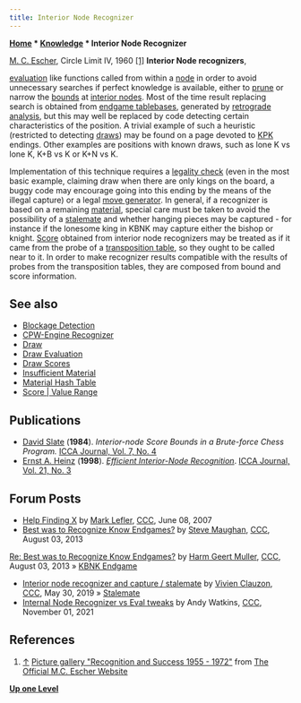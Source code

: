 ```yaml
---
title: Interior Node Recognizer
---
```

**[Home](Home "Home") \* [Knowledge](Knowledge "Knowledge") \* Interior Node Recognizer**



 [](http://www.mcescher.com/Gallery/recogn-bmp/LW436.jpg) [M. C. Escher](Category:M._C._Escher "Category:M. C. Escher"), Circle Limit IV, 1960 <a id="cite-note-1" href="#cite-ref-1">[1]</a> 
**Interior Node recognizers**,  

[evaluation](Evaluation "Evaluation") like functions called from within a [node](Node "Node") in order to avoid unnecessary searches if perfect knowledge is available, either to [prune](Pruning "Pruning") or narrow the [bounds](Bound "Bound") at [interior nodes](Interior_Node "Interior Node"). Most of the time result replacing search is obtained from [endgame tablebases](Endgame_Tablebases "Endgame Tablebases"), generated by [retrograde analysis](Retrograde_Analysis "Retrograde Analysis"), but this may well be replaced by code detecting certain characteristics of the position. A trivial example of such a heuristic (restricted to detecting [draws](Draw "Draw")) may be found on a page devoted to [KPK](KPK "KPK") endings. Other examples are positions with known draws, such as lone K vs lone K, K+B vs K or K+N vs K.


Implementation of this technique requires a [legality check](Legal_Move#LegalityTest "Legal Move") (even in the most basic example, claiming draw when there are only kings on the board, a buggy code may encourage going into this ending by the means of the illegal capture) or a legal [move generator](Move_Generation "Move Generation"). In general, if a recognizer is based on a remaining [material](Material "Material"), special care must be taken to avoid the possibility of a [stalemate](Stalemate "Stalemate") and whether hanging pieces may be captured - for instance if the lonesome king in KBNK may capture either the bishop or knight. [Score](Score "Score") obtained from interior node recognizers may be treated as if it came from the probe of a [transposition table](Transposition_Table "Transposition Table"), so they ought to be called near to it. In order to make recognizer results compatible with the results of probes from the transposition tables, they are composed from bound and score information. 



## See also


* [Blockage Detection](Blockage_Detection "Blockage Detection")
* [CPW-Engine Recognizer](CPW-Engine_recognize "CPW-Engine recognize")
* [Draw](Draw "Draw")
* [Draw Evaluation](Draw_Evaluation "Draw Evaluation")
* [Draw Scores](Score#DrawScore "Score")
* [Insufficient Material](Material#InsufficientMaterial "Material")
* [Material Hash Table](Material_Hash_Table "Material Hash Table")
* [Score | Value Range](Score#ValueRange "Score")


## Publications


* [David Slate](David_Slate "David Slate") (**1984**). *Interior-node Score Bounds in a Brute-force Chess Program.* [ICCA Journal, Vol. 7, No. 4](ICGA_Journal#7_4 "ICGA Journal")
* [Ernst A. Heinz](Ernst_A._Heinz "Ernst A. Heinz") (**1998**). *[Efficient Interior-Node Recognition](http://people.csail.mit.edu/heinz/dt/node33.html)*. [ICCA Journal, Vol. 21, No. 3](ICGA_Journal#21_3 "ICGA Journal")


## Forum Posts


* [Help Finding X](http://www.talkchess.com/forum/viewtopic.php?t=14366) by [Mark Lefler](Mark_Lefler "Mark Lefler"), [CCC](CCC "CCC"), June 08, 2007
* [Best was to Recognize Know Endgames?](http://www.talkchess.com/forum/viewtopic.php?t=48826) by [Steve Maughan](Steve_Maughan "Steve Maughan"), [CCC](CCC "CCC"), August 03, 2013


 [Re: Best was to Recognize Know Endgames?](http://www.talkchess.com/forum/viewtopic.php?t=48826&start=22) by [Harm Geert Muller](Harm_Geert_Muller "Harm Geert Muller"), [CCC](CCC "CCC"), August 03, 2013 » [KBNK Endgame](KBNK_Endgame "KBNK Endgame")
* [Interior node recognizer and capture / stalemate](http://www.talkchess.com/forum3/viewtopic.php?f=7&t=70862) by [Vivien Clauzon](Vivien_Clauzon "Vivien Clauzon"), [CCC](CCC "CCC"), May 30, 2019 » [Stalemate](Stalemate "Stalemate")
* [Internal Node Recognizer vs Eval tweaks](https://www.talkchess.com/forum3/viewtopic.php?f=7&t=78566) by Andy Watkins, [CCC](CCC "CCC"), November 01, 2021


## References


1. <a id="cite-ref-1" href="#cite-note-1">↑</a> [Picture gallery "Recognition and Success 1955 - 1972"](http://www.mcescher.com/Gallery/gallery-recogn.htm) from [The Official M.C. Escher Website](http://www.mcescher.com/)

**[Up one Level](Knowledge "Knowledge")**







 
